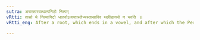 ```yaml
---
sutra: अचस्तास्वत्थल्यनिटो नित्यम्
vRtti: तासो ये नित्यानिटो धातवोऽजन्तास्तेभ्यस्तासाविव थलीडागमो न भवति ॥
vRtti_eng: After a root, which ends in a vowel, and after which the Periphrastic Future affix _tasi_ is always devoid of the augment इट्; (after such a root) थल् the personal ending of the Perfect, like तास्, does not also get the augment इट् ॥

---
```

